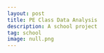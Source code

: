 ```yaml
---
layout: post
title: PE Class Data Analysis
description: A school project
tag: school
image: null.png
---
```


